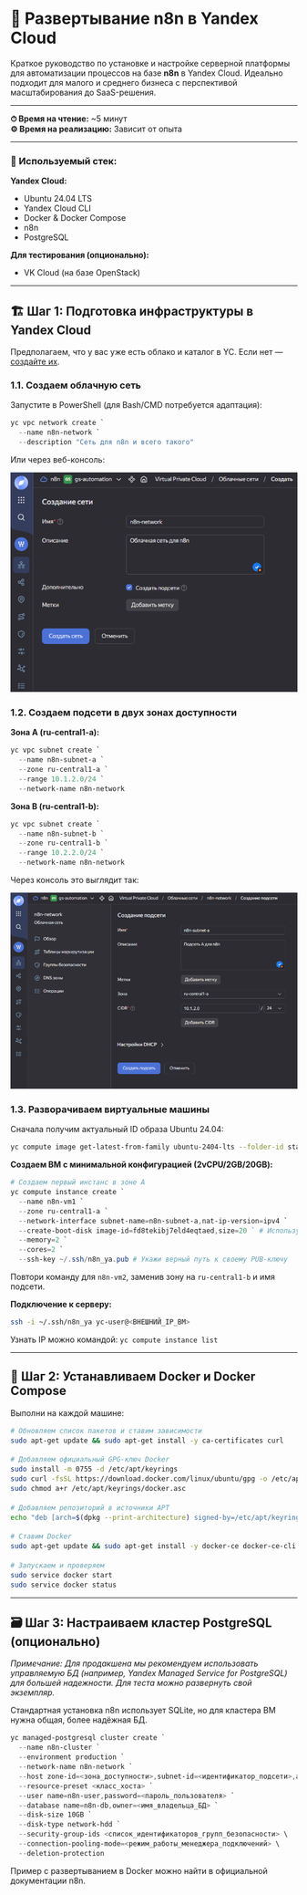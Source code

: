 # 🚀 Развертывание n8n в Yandex Cloud

Краткое руководство по установке и настройке серверной платформы для автоматизации процессов на базе **n8n** в Yandex Cloud. Идеально подходит для малого и среднего бизнеса с перспективой масштабирования до SaaS-решения.

---
**⏱ Время на чтение:** ~5 минут  
**⚙️ Время на реализацию:** Зависит от опыта

---

### 🧰 Используемый стек:

**Yandex Cloud:**
- Ubuntu 24.04 LTS
- Yandex Cloud CLI
- Docker & Docker Compose
- n8n
- PostgreSQL

**Для тестирования (опционально):**
- VK Cloud (на базе OpenStack)

---

## 🏗 Шаг 1: Подготовка инфраструктуры в Yandex Cloud

Предполагаем, что у вас уже есть облако и каталог в YC. Если нет — [создайте их]((https://yandex.cloud/ru/docs/resource-manager/operations/cloud/create)).

### 1.1. Создаем облачную сеть

Запустите в PowerShell (для Bash/CMD потребуется адаптация):

```powershell
yc vpc network create `
  --name n8n-network `
  --description "Сеть для n8n и всего такого"
```

Или через веб-консоль:

![Создание сети в консоли Yandex Cloud](https://github.com/sword76/n8nYandexCloud/blob/main/assets/network_create.png)

### 1.2. Создаем подсети в двух зонах доступности

**Зона A (ru-central1-a):**
```powershell
yc vpc subnet create `
  --name n8n-subnet-a `
  --zone ru-central1-a `
  --range 10.1.2.0/24 `
  --network-name n8n-network
```

**Зона B (ru-central1-b):**
```powershell
yc vpc subnet create `
  --name n8n-subnet-b `
  --zone ru-central1-b `
  --range 10.2.2.0/24 `
  --network-name n8n-network
```

Через консоль это выглядит так:

![Создание подсети](https://github.com/sword76/n8nYandexCloud/blob/main/assets/subnet_create.png)

### 1.3. Разворачиваем виртуальные машины

Сначала получим актуальный ID образа Ubuntu 24.04:
```bash
yc compute image get-latest-from-family ubuntu-2404-lts --folder-id standard-images
```

**Создаем ВМ с минимальной конфигурацией (2vCPU/2GB/20GB):**

```powershell
# Создаем первый инстанс в зоне А
yc compute instance create `
  --name n8n-vm1 `
  --zone ru-central1-a `
  --network-interface subnet-name=n8n-subnet-a,nat-ip-version=ipv4 `
  --create-boot-disk image-id=fd8tekibj7eld4eqtaed,size=20 ` # Используй актуальный ID из команды выше!
  --memory=2 `
  --cores=2 `
  --ssh-key ~/.ssh/n8n_ya.pub # Укажи верный путь к своему PUB-ключу
```

Повтори команду для `n8n-vm2`, заменив зону на `ru-central1-b` и имя подсети.

**Подключение к серверу:**
```bash
ssh -i ~/.ssh/n8n_ya yc-user@<ВНЕШНИЙ_IP_ВМ>
```
Узнать IP можно командой: `yc compute instance list`

---

## 🐳 Шаг 2: Устанавливаем Docker и Docker Compose

Выполни на каждой машине:

```bash
# Обновляем список пакетов и ставим зависимости
sudo apt-get update && sudo apt-get install -y ca-certificates curl

# Добавляем официальный GPG-ключ Docker
sudo install -m 0755 -d /etc/apt/keyrings
sudo curl -fsSL https://download.docker.com/linux/ubuntu/gpg -o /etc/apt/keyrings/docker.asc
sudo chmod a+r /etc/apt/keyrings/docker.asc

# Добавляем репозиторий в источники APT
echo "deb [arch=$(dpkg --print-architecture) signed-by=/etc/apt/keyrings/docker.asc] https://download.docker.com/linux/ubuntu $(. /etc/os-release && echo "${UBUNTU_CODENAME:-$VERSION_CODENAME}") stable" | sudo tee /etc/apt/sources.list.d/docker.list > /dev/null

# Ставим Docker
sudo apt-get update && sudo apt-get install -y docker-ce docker-ce-cli containerd.io docker-buildx-plugin docker-compose-plugin

# Запускаем и проверяем
sudo service docker start
sudo service docker status
```

---

## 🗃 Шаг 3: Настраиваем кластер PostgreSQL (опционально)

*Примечание: Для продакшена мы рекомендуем использовать управляемую БД (например, Yandex Managed Service for PostgreSQL) для большей надежности. Для теста можно развернуть свой экземпляр.*

Стандартная установка n8n использует SQLite, но для кластера ВМ нужна общая, более надёжная БД. 

```powershell
yc managed-postgresql cluster create `
  --name n8n-cluster `
  --environment production `
  --network-name n8n-network `
  --host zone-id=<зона_доступности>,subnet-id=<идентификатор_подсети>,assign-public-ip=no `
  --resource-preset <класс_хоста> `
  --user name=n8n-user,password=<пароль_пользователя> `
  --database name=n8n-db,owner=<имя_владельца_БД> `
  --disk-size 10GB `
  --disk-type network-hdd `
  --security-group-ids <список_идентификаторов_групп_безопасности> \
  --connection-pooling-mode=<режим_работы_менеджера_подключений> \
  --deletion-protection
```

Пример с развертыванием в Docker можно найти в официальной документации n8n.
